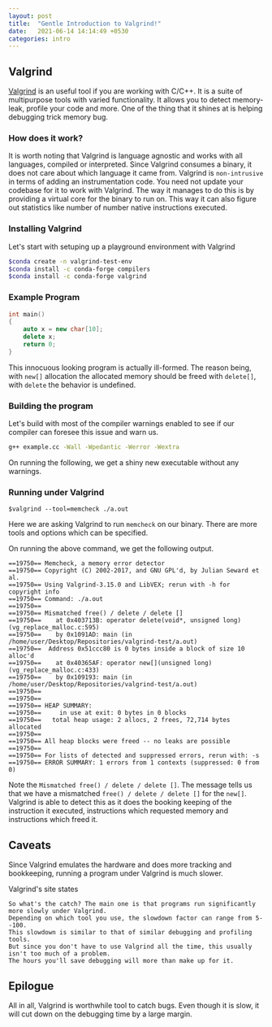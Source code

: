 ```yaml
---
layout: post
title:  "Gentle Introduction to Valgrind!"
date:   2021-06-14 14:14:49 +0530
categories: intro
---
```


## Valgrind
[Valgrind](https://www.valgrind.org/downloads/) is an useful tool if you are working with C/C++. It is a suite of multipurpose tools with varied functionality. It allows you to detect memory-leak, profile your code and more. One of the thing that it shines at is helping debugging trick memory bug.

### How does it work?
It is worth noting that Valgrind is language agnostic and works with all languages, compiled or interpreted. Since Valgrind consumes a binary, it does not care about which language it came from. Valgrind is `non-intrusive` in terms of adding an instrumentation code. You need not update your codebase for it to work with Valgrind. The way it manages to do this is by providing a virtual core for the binary to run on. This way it can also figure out statistics like number of number native instructions executed.

### Installing Valgrind
Let's start with setuping up a playground environment with Valgrind
```bash
$conda create -n valgrind-test-env
$conda install -c conda-forge compilers
$conda install -c conda-forge valgrind
```

### Example Program
```cpp
int main()
{
    auto x = new char[10];
    delete x;
    return 0;
}
```

This innocuous looking program is actually ill-formed. The reason being, with `new[]` allocation the allocated memory should be freed with `delete[]`, with `delete` the behavior is undefined.

### Building the program
Let's build with most of the compiler warnings enabled to see if our compiler can foresee this issue and warn us.

```bash
g++ example.cc -Wall -Wpedantic -Werror -Wextra
```

On running the following, we get a shiny new executable without any warnings.

### Running under Valgrind
```
$valgrind --tool=memcheck ./a.out
```

Here we are asking Valgrind to run `memcheck` on our binary. There are more tools and options which can be specified.

On running the above command, we get the following output.
```
==19750== Memcheck, a memory error detector
==19750== Copyright (C) 2002-2017, and GNU GPL'd, by Julian Seward et al.
==19750== Using Valgrind-3.15.0 and LibVEX; rerun with -h for copyright info
==19750== Command: ./a.out
==19750== 
==19750== Mismatched free() / delete / delete []
==19750==    at 0x403713B: operator delete(void*, unsigned long) (vg_replace_malloc.c:595)
==19750==    by 0x1091AD: main (in /home/user/Desktop/Repositories/valgrind-test/a.out)
==19750==  Address 0x51ccc80 is 0 bytes inside a block of size 10 alloc'd
==19750==    at 0x40365AF: operator new[](unsigned long) (vg_replace_malloc.c:433)
==19750==    by 0x109193: main (in /home/user/Desktop/Repositories/valgrind-test/a.out)
==19750== 
==19750== 
==19750== HEAP SUMMARY:
==19750==     in use at exit: 0 bytes in 0 blocks
==19750==   total heap usage: 2 allocs, 2 frees, 72,714 bytes allocated
==19750== 
==19750== All heap blocks were freed -- no leaks are possible
==19750== 
==19750== For lists of detected and suppressed errors, rerun with: -s
==19750== ERROR SUMMARY: 1 errors from 1 contexts (suppressed: 0 from 0)
```

Note the `Mismatched free() / delete / delete []`. The message tells us that we have a mismatched `free() / delete / delete []` for the `new[]`. Valgrind is able to detect this as it does the booking keeping of the instruction it executed, instructions which requested memory and instructions which freed it.

## Caveats
Since Valgrind emulates the hardware and does more tracking and bookkeeping, running a program under Valgrind is much slower.

Valgrind's site states
```
So what's the catch? The main one is that programs run significantly more slowly under Valgrind.
Depending on which tool you use, the slowdown factor can range from 5--100. 
This slowdown is similar to that of similar debugging and profiling tools. 
But since you don't have to use Valgrind all the time, this usually isn't too much of a problem.
The hours you'll save debugging will more than make up for it.
```

## Epilogue

All in all, Valgrind is worthwhile tool to catch bugs. Even though it is slow, it will cut down on the debugging time by a large margin.
